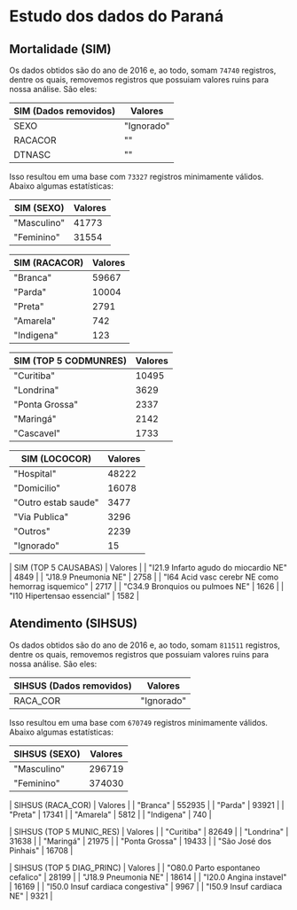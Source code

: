 # Estudo dos dados do Paraná

## Mortalidade (SIM)

Os dados obtidos são do ano de 2016 e, ao todo, somam `74740` registros, dentre os quais, removemos registros que possuiam valores ruins para nossa análise. São eles:

| SIM (Dados removidos)  |   Valores  |
|------------------------|------------|
| SEXO                   | "Ignorado" |
| RACACOR                |     ""     |
| DTNASC                 |     ""     |

Isso resultou em uma base com `73327` registros minimamente válidos. Abaixo algumas estatísticas:

| SIM (SEXO)    | Valores |
|---------------|---------|
| "Masculino"   | 41773   |
| "Feminino"    | 31554   |

| SIM (RACACOR) | Valores |
|---------------|---------|
| "Branca"      | 59667   |
| "Parda"       | 10004   |
| "Preta"       | 2791    |
| "Amarela"     | 742     |
| "Indigena"    | 123     |

| SIM (TOP 5 CODMUNRES) | Valores |
|-----------------------|---------|
| "Curitiba"            | 10495   |
| "Londrina"            | 3629    |
| "Ponta Grossa"        | 2337    |
| "Maringá"             | 2142    |
| "Cascavel"            | 1733    |

| SIM (LOCOCOR)       | Valores |
|---------------------|---------|
| "Hospital"          | 48222   |
| "Domicilio"         | 16078   |
| "Outro estab saude" | 3477    |
| "Via Publica"       | 3296    |
| "Outros"            | 2239    |
| "Ignorado"          | 15      |


| SIM (TOP 5 CAUSABAS)                                | Valores |
| "I21.9 Infarto agudo do miocardio NE"               |  4849   |
| "J18.9 Pneumonia NE"                                |  2758   |
| "I64   Acid vasc cerebr NE como hemorrag isquemico" |  2717   |
| "C34.9 Bronquios ou pulmoes NE"                     |  1626   |
| "I10   Hipertensao essencial"                       |  1582   |

## Atendimento (SIHSUS)

Os dados obtidos são do ano de 2016 e, ao todo, somam `811511` registros, dentre os quais, removemos registros que possuiam valores ruins para nossa análise. São eles:

| SIHSUS (Dados removidos)  |   Valores  |
|---------------------------|------------|
| RACA_COR                  | "Ignorado" |

Isso resultou em uma base com `670749` registros minimamente válidos. Abaixo algumas estatísticas:

| SIHSUS (SEXO)     | Valores |
|-------------------|---------|
| "Masculino"       | 296719  |
| "Feminino"        | 374030  |


| SIHSUS (RACA_COR) | Valores |
| "Branca"          | 552935  |
| "Parda"           | 93921   |
| "Preta"           | 17341   |
| "Amarela"         | 5812    |
| "Indigena"        | 740     |


| SIHSUS (TOP 5 MUNIC_RES) | Valores |
| "Curitiba"               | 82649   |
| "Londrina"               | 31638   |
| "Maringá"                | 21975   |
| "Ponta Grossa"           | 19433   |
| "São José dos Pinhais"   | 16708   |


| SIHSUS (TOP 5 DIAG_PRINC)            | Valores |
| "O80.0 Parto espontaneo cefalico"    |  28199  |
| "J18.9 Pneumonia NE"                 |  18614  |
| "I20.0 Angina instavel"              |  16169  |
| "I50.0 Insuf cardiaca congestiva"    |  9967   |
| "I50.9 Insuf cardiaca NE"            |  9321   |


